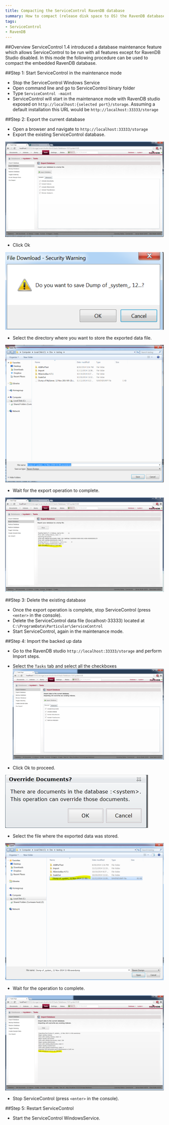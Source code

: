 ```yaml
---
title: Compacting the ServiceControl RavenDB database
summary: How to compact (release disk space to OS) the RavenDB database backing the ServiceControl
tags:
- ServiceControl
- RavenDB
---
```


##Overview
ServiceControl 1.4 introduced a database maintenance feature which allows ServiceControl to be run with all features except for RavenDB Studio disabled.   In this mode the following procedure can be used to compact the embedded RavenDB database.

##Step 1: Start ServiceControl in the maintenance mode
- Stop the ServiceControl Windows Service
- Open command line and go to ServiceControl binary folder
- Type `ServiceControl -maint`
- ServiceControl will start in the maintenance mode  with RavenDB studio exposed on `http://localhost:{selected port}/storage`.  Assuming a default installation this URL would be `http://localhost:33333/storage`

##Step 2: Export the current database
- Open a browser and navigate to `http://localhost:33333/storage`
- Export the existing ServiceControl database. 

![](ExportDatabase-Step1.PNG)

- Click Ok

![](ExportDatabase-Step2.PNG)

- Select the directory where you want to store the exported data file.

![](ExportDatabase-Step3.PNG)

- Wait for the export operation to complete.

![](ExportDatabase-Step4.PNG)

##Step 3: Delete the existing database

- Once the export operation is complete, stop ServiceControl (press `<enter>` in the console).
- Delete the ServiceControl data file (localhost-33333) located at `C:\ProgramData\Particular\ServiceControl`
- Start ServiceControl, again in the maintenance mode.

##Step 4: Import the backed up data
- Go to the RavenDB studio `http://localhost:33333/storage` and perform Import steps.
- Select the `Tasks` tab and select all the checkboxes
![](ImportDatabase-Step1.PNG)

- Click Ok to proceed.

![](ImportDatabase-Step2.PNG)

- Select the file where the exported data was stored.

![](ImportDatabase-Step3.PNG)

- Wait for the operation to complete.

![](ImportDatabase-Step4.PNG)

- Stop ServiceControl (press `<enter>` in the console).

##Step 5: Restart ServiceControl

- Start the ServiceControl WindowsService.
